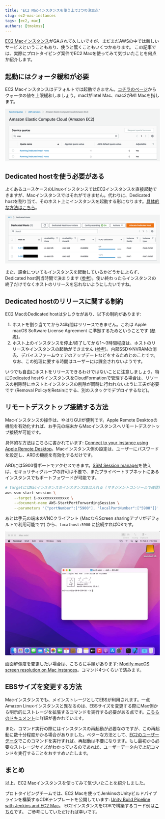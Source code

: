 ```yaml
---
title: 'EC2 Macインスタンスを使う上で3つの注意点'
slug: ec2-mac-instances
tags: [ec2, mac]
authors: [tmokmss]
---
```


[EC2 Macインスタンス](https://aws.amazon.com/jp/ec2/instance-types/mac/)がGAされて久しいですが、まだまだAWSの中では新しいサービスということもあり、使うと驚くこともいくつかあります。
この記事では、実際にプロトタイピング案件でEC2 Macを使ってみて気づいたことを何点か紹介します。

<!-- truncate -->

## 起動にはクォータ緩和が必要
EC2 Macインスタンスはデフォルトでは起動できません。[コチラのページ](https://console.aws.amazon.com/servicequotas/home/services/ec2/quotas)からクォータの値を上限緩和しましょう。mac1がIntel Mac、mac2がM1 Macを指します。

![クォータ](quota.png)


## Dedicated hostを使う必要がある
よくあるユースケースのLinuxインスタンスではEC2インスタンスを直接起動できますが、Macインスタンスではそれができません。代わりに、Dedicated hostを割り当て、そのホスト上にインスタンスを起動する形になります。[具体的な方法はこちら](https://docs.aws.amazon.com/AWSEC2/latest/UserGuide/ec2-mac-instances.html#mac-instance-launch)。

![Dedicated host](dedicated-hosts.png)

また、課金についてもインスタンスを起動しているかどうかによらず、Dedicated host割当時間で決まります ([参考](https://aws.amazon.com/ec2/instance-types/mac/#Pricing))。使い終わったらインスタンスの終了だけでなくホストのリリースを忘れないようにしたいですね。

## Dedicated hostのリリースに関する制約
EC2 MacのDedicated hostは少しクセがあり、以下の制約があります:

1. ホストを割り当ててから24時間はリリースできません。これは Apple macOS Software License Agreement に準拠するためということです ([参考](https://aws.amazon.com/ec2/instance-types/mac/#Pricing))。
2. ホスト上のインスタンスを停止/終了してから1〜3時間程度は、ホストのリリースやインスタンスの起動ができません ([参考](https://docs.aws.amazon.com/AWSEC2/latest/UserGuide/ec2-mac-instances.html#mac-instance-stop))。内部SSDやNVRAMの消去、デバイスファームウェアのアップデートなどをするためとのことです。なお、この処理に要する時間はユーザーには課金されないようです。

いつでも自由にホストをリリースできるわけではないことに注意しましょう。特にDedicated hostやインスタンスをCloudFormationで管理する場合は、リソースの削除時にホストとインスタンスの削除が同時に行われないように工夫が必要です (Removal PolicyをRetainにする、別のスタックでデプロイするなど)。

## リモートデスクトップ接続する方法
Macインスタンスの操作は、やはりGUIが便利です。Apple Remote Desktopの機能を有効化すれば、お手元の端末からMacインスタンスへリモートデスクトップ接続が可能です。

具体的な方法はこちらに書かれています: [Connect to your instance using Apple Remote Desktop](https://docs.aws.amazon.com/AWSEC2/latest/UserGuide/ec2-mac-instances.html#connect-to-mac-instance)。Macインスタンス側の設定は、ユーザーにパスワードを設定し、ARDの機能を有効化するだけです。

ARDには5900番ポートでアクセスできます。[SSM Session manager](https://aws.amazon.com/jp/blogs/news/use-port-forwarding-in-aws-systems-manager-session-manager-to-connect-to-remote-hosts-jp/)を使えば、セキュリティグループの許可は不要で、またプライベートサブネットにあるインスタンスでもポートフォワードが可能です。

```sh
# targetにはMacインスタンスのインスタンスIDは入れる (マネジメントコンソールで確認)
aws ssm start-session \
    --target i-xxxxxxxxxxxxxx \
    --document-name AWS-StartPortForwardingSession \
    --parameters '{"portNumber":["5900"], "localPortNumber":["5900"]}'
```

あとは手元の端末のVNCクライアント (MacならScreen sharingアプリがデフォルトで利用可能です) から、`localhost:5900` に接続すればOKです。

![ard](ard.jpg)

画面解像度を変更したい場合は、こちらに手順があります: [Modify macOS screen resolution on Mac instances](https://docs.aws.amazon.com/AWSEC2/latest/UserGuide/ec2-mac-instances.html#mac-screen-resolution)。コマンド4つくらいで済みます。

## EBSサイズを変更する方法
Macインスタンスでも、メインストレージとしてEBSが利用されます。一点Amazon Linuxインスタンスと異なるのは、EBSサイズを変更する際にMac側から明示的にストレージを拡張するコマンドを実行する必要がある点です。[こちらのドキュメント](https://docs.aws.amazon.com/AWSEC2/latest/UserGuide/ec2-mac-instances.html#mac-instance-increase-volume)に詳細が書かれています。

また、コマンド実行の際にはインスタンスの再起動が必要なのですが、この再起動に数十分程度かかる場合がありました。ベターな方法として、[EC2のユーザーデータ](https://docs.aws.amazon.com/AWSEC2/latest/UserGuide/instancedata-add-user-data.html)でこのコマンドを実行すれば、再起動は不要になります。もし最初から必要なストレージサイズがわかっているのであれば、ユーザーデータ内で上記コマンドを実行することをおすすめいたします。

## まとめ
以上、EC2 Macインスタンスを使ってみて気づいたことを紹介しました。

プロトタイピングチームでは、EC2 Macを使ってJenkinsのUnityビルドパイプラインを構築するCDKテンプレートを公開しています: [Unity Build Pipeline with Jenkins and EC2 Mac](https://github.com/aws-samples/jenkins-unity-build-on-aws)。
EC2インスタンスをCDKで構築するコード例は[こちら](https://github.com/aws-samples/jenkins-unity-build-on-aws/blob/main/lib/construct/jenkins/agent-mac.ts)です。
ご参考にしていただければ幸いです。
